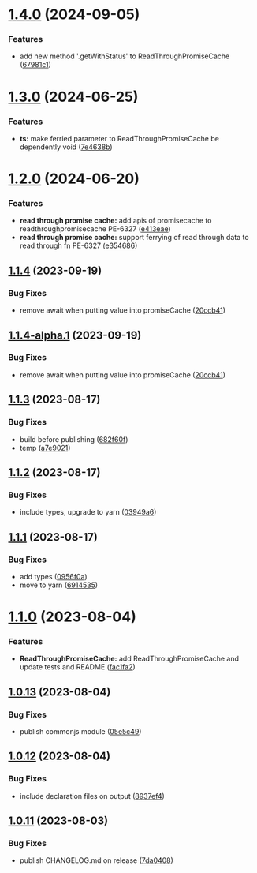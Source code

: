 # [1.4.0](https://github.com/ardriveapp/promise-cache/compare/v1.3.0...v1.4.0) (2024-09-05)


### Features

* add new method '.getWithStatus' to ReadThroughPromiseCache ([67981c1](https://github.com/ardriveapp/promise-cache/commit/67981c101143c50e56feeb2d87b78f45e6ea176f))

# [1.3.0](https://github.com/ardriveapp/promise-cache/compare/v1.2.0...v1.3.0) (2024-06-25)


### Features

* **ts:** make ferried parameter to ReadThroughPromiseCache be dependently void ([7e4638b](https://github.com/ardriveapp/promise-cache/commit/7e4638b376fdf51f0bcee4b58ea5ddc2c216bcde))

# [1.2.0](https://github.com/ardriveapp/promise-cache/compare/v1.1.4...v1.2.0) (2024-06-20)


### Features

* **read through promise cache:** add apis of promisecache to readthroughpromisecache PE-6327 ([e413eae](https://github.com/ardriveapp/promise-cache/commit/e413eae7e9b42cf5acd393ee42ee571e7ab6bbf4))
* **read through promise cache:** support ferrying of read through data to read through fn PE-6327 ([e354686](https://github.com/ardriveapp/promise-cache/commit/e35468611bb829ae5a807b19b45623e4655aef32))

## [1.1.4](https://github.com/ardriveapp/promise-cache/compare/v1.1.3...v1.1.4) (2023-09-19)


### Bug Fixes

* remove await when putting value into promiseCache ([20ccb41](https://github.com/ardriveapp/promise-cache/commit/20ccb413f36927380c458e9d3b972351b3090b6b))

## [1.1.4-alpha.1](https://github.com/ardriveapp/promise-cache/compare/v1.1.3...v1.1.4-alpha.1) (2023-09-19)


### Bug Fixes

* remove await when putting value into promiseCache ([20ccb41](https://github.com/ardriveapp/promise-cache/commit/20ccb413f36927380c458e9d3b972351b3090b6b))

## [1.1.3](https://github.com/ardriveapp/promise-cache/compare/v1.1.2...v1.1.3) (2023-08-17)


### Bug Fixes

* build before publishing ([682f60f](https://github.com/ardriveapp/promise-cache/commit/682f60f8cd097aadae7dc7b19ab01e707ea418ed))
* temp ([a7e9021](https://github.com/ardriveapp/promise-cache/commit/a7e9021d1421149b5f744dd6bb9643e2e68e064c))

## [1.1.2](https://github.com/ardriveapp/promise-cache/compare/v1.1.1...v1.1.2) (2023-08-17)


### Bug Fixes

* include types, upgrade to yarn ([03949a6](https://github.com/ardriveapp/promise-cache/commit/03949a60b8a53213c6ca40181978d25b13a016ab))

## [1.1.1](https://github.com/ardriveapp/promise-cache/compare/v1.1.0...v1.1.1) (2023-08-17)


### Bug Fixes

* add types ([0956f0a](https://github.com/ardriveapp/promise-cache/commit/0956f0ab605e47bdc63e7227f26de8402b041c89))
* move to yarn ([6914535](https://github.com/ardriveapp/promise-cache/commit/6914535761df88e5342183959010e793d42b3863))

# [1.1.0](https://github.com/ar-io/promise-cache/compare/v1.0.13...v1.1.0) (2023-08-04)


### Features

* **ReadThroughPromiseCache:** add ReadThroughPromiseCache and update tests and README ([fac1fa2](https://github.com/ar-io/promise-cache/commit/fac1fa2a5d11fe589394293467cf5c9aadafd457))

## [1.0.13](https://github.com/ar-io/promise-cache/compare/v1.0.12...v1.0.13) (2023-08-04)


### Bug Fixes

* publish commonjs module ([05e5c49](https://github.com/ar-io/promise-cache/commit/05e5c49751edcde033f193a63d35716e5b8efb85))

## [1.0.12](https://github.com/ar-io/promise-cache/compare/v1.0.11...v1.0.12) (2023-08-04)


### Bug Fixes

* include declaration files on output ([8937ef4](https://github.com/ar-io/promise-cache/commit/8937ef4822b3b04192143013a4761643e4299df9))

## [1.0.11](https://github.com/ar-io/promise-cache/compare/v1.0.10...v1.0.11) (2023-08-03)


### Bug Fixes

* publish CHANGELOG.md on release ([7da0408](https://github.com/ar-io/promise-cache/commit/7da0408015a085ef42cf8201264aa7c1276a1eba))
